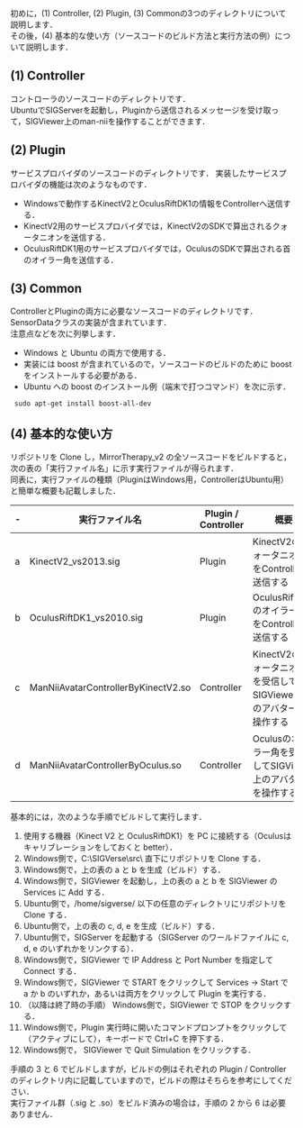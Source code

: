初めに，(1) Controller, (2) Plugin, (3) Commonの3つのディレクトリについて説明します．  
その後，(4) 基本的な使い方（ソースコードのビルド方法と実行方法の例）について説明します．

(1) Controller
--------------
コントローラのソースコードのディレクトリです．  
UbuntuでSIGServerを起動し，Pluginから送信されるメッセージを受け取って，SIGViewer上のman-niiを操作することができます．

(2) Plugin
----------
サービスプロバイダのソースコードのディレクトリです．
実装したサービスプロバイダの機能は次のようなものです．

* Windowsで動作するKinectV2とOculusRiftDK1の情報をControllerへ送信する．  
* KinectV2用のサービスプロバイダでは，KinectV2のSDKで算出されるクォータニオンを送信する．  
* OculusRiftDK1用のサービスプロバイダでは，OculusのSDKで算出される首のオイラー角を送信する．

(3) Common
----------
ControllerとPluginの両方に必要なソースコードのディレクトリです．  
SensorDataクラスの実装が含まれています．  
注意点などを次に列挙します．

* Windows と Ubuntu の両方で使用する．
* 実装には boost が含まれているので，ソースコードのビルドのために boost をインストールする必要がある．
* Ubuntu への boost のインストール例（端末で打つコマンド）を次に示す．

` sudo apt-get install boost-all-dev`


(4) 基本的な使い方
-----------------

リポジトリを Clone し，MirrorTherapy_v2 の全ソースコードをビルドすると，次の表の「実行ファイル名」に示す実行ファイルが得られます．  
同表に，実行ファイルの種類（PluginはWindows用，ControllerはUbuntu用）と簡単な概要も記載しました．

| - | 実行ファイル名  | Plugin / Controller | 概要 |
| ---------- | ------------- | ------------- | ------------- |
|a| KinectV2_vs2013.sig  | Plugin  | KinectV2のクォータニオンをControllerへ送信する |
|b| OculusRiftDK1_vs2010.sig  | Plugin  | OculusRiftDK1のオイラー角をControllerへ送信する |
|c| ManNiiAvatarControllerByKinectV2.so  | Controller | KinectV2のクォータニオンを受信してSIGViewer上のアバターを操作する |
|d| ManNiiAvatarControllerByOculus.so  | Controller | Oculusのオイラー角を受信してSIGViewer上のアバターを操作する |

基本的には，次のような手順でビルドして実行します．

1. 使用する機器（Kinect V2 と OculusRiftDK1）を PC に接続する（Oculusはキャリブレーションをしておくと better）．
2. Windows側で，C:\SIGVerse\src\ 直下にリポジトリを Clone する．
3. Windows側で，上の表の a と b を生成（ビルド）する．
4. Windows側で，SIGViewer を起動し，上の表の a と b を SIGViewer の Services に Add する．
5. Ubuntu側で，/home/sigverse/ 以下の任意のディレクトリにリポジトリを Clone する．
6. Ubuntu側で，上の表の c, d, e を生成（ビルド）する．
7. Ubuntu側で，SIGServer を起動する（SIGServer のワールドファイルに c, d, e のいずれかをリンクする）．
8. Windows側で，SIGViewer で IP Address と Port Number を指定して Connect する．
9. Windows側で，SIGViewer で START をクリックして Services -> Start で a か b のいずれか，あるいは両方をクリックして Plugin を実行する．
10. （以降は終了時の手順） Windows側で，SIGViewer で STOP をクリックする．
11. Windows側で，Plugin 実行時に開いたコマンドプロンプトをクリックして（アクティブにして），キーボードで Ctrl+C を押下する．
12. Windows側で， SIGViewer で Quit Simulation をクリックする．

手順の 3 と 6 でビルドしますが，ビルドの例はそれぞれの Plugin / Controller のディレクトリ内に記載していますので，ビルドの際はそちらを参考にしてください．  
実行ファイル群（.sig と .so）をビルド済みの場合は，手順の 2 から 6 は必要ありません．
